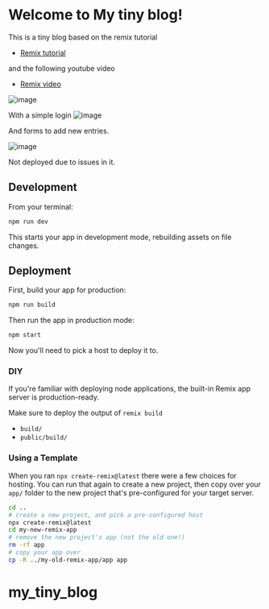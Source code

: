 # Welcome to My tiny blog!

This is a tiny blog based on the remix tutorial 

- [Remix tutorial](https://remix.run/docs/en/v1/tutorials/jokes)

and the following youtube video

- [Remix video](https://www.youtube.com/watch?v=0zTBdLmNJeU&t=5036s)

![image](https://user-images.githubusercontent.com/56626396/147595436-78755e59-2f7e-4fda-9ff0-67b73d34f435.png)

With a simple login
![image](https://user-images.githubusercontent.com/56626396/147595465-95fe023c-5d77-472e-8153-056bc91e8d32.png)

And forms to add new entries.

![image](https://user-images.githubusercontent.com/56626396/147595496-6852e418-5792-48a2-969b-52733c3ca519.png)

Not deployed due to issues in it.

## Development

From your terminal:

```sh
npm run dev
```

This starts your app in development mode, rebuilding assets on file changes.

## Deployment

First, build your app for production:

```sh
npm run build
```

Then run the app in production mode:

```sh
npm start
```

Now you'll need to pick a host to deploy it to.

### DIY

If you're familiar with deploying node applications, the built-in Remix app server is production-ready.

Make sure to deploy the output of `remix build`

- `build/`
- `public/build/`

### Using a Template

When you ran `npx create-remix@latest` there were a few choices for hosting. You can run that again to create a new project, then copy over your `app/` folder to the new project that's pre-configured for your target server.

```sh
cd ..
# create a new project, and pick a pre-configured host
npx create-remix@latest
cd my-new-remix-app
# remove the new project's app (not the old one!)
rm -rf app
# copy your app over
cp -R ../my-old-remix-app/app app
```
# my_tiny_blog
